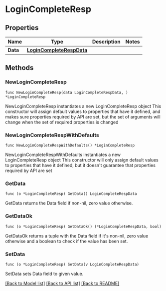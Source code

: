 # LoginCompleteResp

## Properties

Name | Type | Description | Notes
------------ | ------------- | ------------- | -------------
**Data** | [**LoginCompleteRespData**](LoginCompleteRespData.md) |  | 

## Methods

### NewLoginCompleteResp

`func NewLoginCompleteResp(data LoginCompleteRespData, ) *LoginCompleteResp`

NewLoginCompleteResp instantiates a new LoginCompleteResp object
This constructor will assign default values to properties that have it defined,
and makes sure properties required by API are set, but the set of arguments
will change when the set of required properties is changed

### NewLoginCompleteRespWithDefaults

`func NewLoginCompleteRespWithDefaults() *LoginCompleteResp`

NewLoginCompleteRespWithDefaults instantiates a new LoginCompleteResp object
This constructor will only assign default values to properties that have it defined,
but it doesn't guarantee that properties required by API are set

### GetData

`func (o *LoginCompleteResp) GetData() LoginCompleteRespData`

GetData returns the Data field if non-nil, zero value otherwise.

### GetDataOk

`func (o *LoginCompleteResp) GetDataOk() (*LoginCompleteRespData, bool)`

GetDataOk returns a tuple with the Data field if it's non-nil, zero value otherwise
and a boolean to check if the value has been set.

### SetData

`func (o *LoginCompleteResp) SetData(v LoginCompleteRespData)`

SetData sets Data field to given value.



[[Back to Model list]](../README.md#documentation-for-models) [[Back to API list]](../README.md#documentation-for-api-endpoints) [[Back to README]](../README.md)


